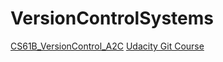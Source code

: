 # VersionControlSystems
[CS61B_VersionControl_A2C](https://sp18.datastructur.es/materials/guides/using-git.html)
[Udacity Git Course](https://www.udacity.com/course/how-to-use-git-and-github--ud775)
